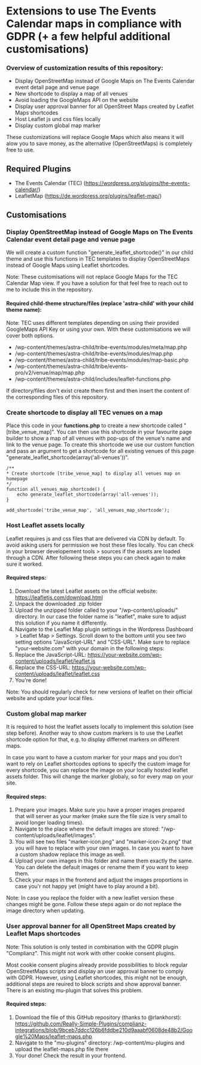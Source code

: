 # Extensions to use The Events Calendar maps in compliance with GDPR (+ a few helpful additional customisations)

### Overview of customization results of this repository:

- Display OpenStreetMap instead of Google Maps on The Events Calendar event detail page and venue page
- New shortcode to display a map of all venues 
- Avoid loading the GoogleMaps API on the website
- Display user approval banner for all OpenStreet Maps created by Leaflet Maps shortcodes
- Host Leaflet js und css files locally
- Display custom global map marker

These customizations will replace Google Maps which also means it will alow you to save money, as the alternative (OpenStreetMaps) is completely free to use.


## Required Plugins
- The Events Calendar (TEC) (https://wordpress.org/plugins/the-events-calendar/)
- LeafletMap (https://de.wordpress.org/plugins/leaflet-map/)

## Customisations

### Display OpenStreetMap instead of Google Maps on The Events Calendar event detail page and venue page

We will create a custom function "generate_leaflet_shortcode()" in our child theme and use this functions in TEC templates to display OpenStreetMaps instead of Google Maps using Leaflet shortcodes.

Note: These customisations will not replace Google Maps for the TEC Calendar Map view. 
If you have a solution for that feel free to reach out to me to include this in the repository. 

#### Required child-theme structure/files (replace 'astra-child' with your child theme name):
Note: TEC uses different templates depending on using their provided GoogleMaps API Key or using your own. With these customisations we will cover both options.

- /wp-content/themes/astra-child/tribe-events/modules/meta/map.php
- /wp-content/themes/astra-child/tribe-events/modules/map.php
- /wp-content/themes/astra-child/tribe-events/modules/map-basic.php
- /wp-content/themes/astra-child/tribe/events-pro/v2/venue/map/map.php
- /wp-content/themes/astra-child/includes/leaflet-functions.php

If directory/files don't exist create them first and then insert the content of the corresponding files of this repository.

### Create shortcode to display all TEC venues on a map

Place this code in your **functions.php** to create a new shortcode called "[tribe_venue_map]".
You can then use this shortcode in your favourite page builder to show a map of all venues with pop-ups of the venue's name and link to the venue page.
To create this shortcode we use our custom function and pass an argument to get a shortcode for all existing venues of this page "generate_leaflet_shortcode(array('all-venues'))".

```
/**
* Create shortcode [tribe_venue_map] to display all venues map on homepage
*/
function all_venues_map_shortcode() {
    echo generate_leaflet_shortcode(array('all-venues'));
}

add_shortcode('tribe_venue_map', 'all_venues_map_shortcode');
```


### Host Leaflet assets locally

Leaflet requires js and css files that are delivered via CDN by default. To avoid asking users for permission we host these files locally.
You can check in your browser developement tools > sources if the assets are loaded through a CDN. 
After following these steps you can check again to make sure it worked.

#### Required steps:

1. Download the latest Leaflet assets on the official website: https://leafletjs.com/download.html
2. Unpack the downloaded .zip folder
3. Upload the unzipped folder called to your "/wp-content/uploads/" directory. In our case the folder name is "leaflet", make sure to adjust this solution if you name it differently.
4. Navigate to the Leaflet Map plugin settings in the Wordpress Dashboard > Leaflet Map > Settings. Scroll down to the bottom until you see two setting options "JavaScript-URL" and "CSS-URL". Make sure to replace "your-website.com" with your domain in the following steps:
6. Replace the JavaScript-URL: https://your-website.com/wp-content/uploads/leaflet/leaflet.js
7. Replace the CSS-URL: https://your-website.com/wp-content/uploads/leaflet/leaflet.css
8. You're done!

Note: You should regularly check for new versions of leaflet on their official website and update your local files.

### Custom global map marker

It is required to host the leaflet assets locally to implement this solution (see step before). 
Another way to show custom markers is to use the Leaflet shortcode option for that, e.g. to display differnet markers on different maps.

In case you want to have a custom marker for your maps and you don't want to rely on Leaflet shortcodes options to specify the custom image for every shortcode, you can replace the image on your locally hosted leaflet assets folder. This will change the marker globaly, so for every map on your site.


#### Required steps:

1. Prepare your images. Make sure you have a proper images prepared that will server as your marker (make sure the file size is very small to avoid longer loading times).
2. Navigate to the place where the default images are stored: "/wp-content/uploads/leaflet/images".
3. You will see two files "marker-icon.png" and "marker-icon-2x.png" that you will have to replace with your own images. In case you want to have a custom shadow replace this image as well.
4. Upload your own images in this folder and name them exactly the same. You can delete the default images or rename them if you want to keep them.
5. Check your maps in the frontend and adjust the images proportions in case you'r not happy yet (might have to play around a bit).

Note: In case you replace the folder with a new leaflet version these changes might be gone. Follow these steps again or do not replace the image directory when updating. 


### User approval banner for all OpenStreet Maps created by Leaflet Maps shortcodes

Note: This solution is only tested in combination with the GDPR plugin "Complianz". This might not work with other cookie consent plugins.

Most cookie consent plugins already provide possibilities to block regular OpenStreetMaps scripts and display an user approval banner to comply with GDPR.
However, using Leaflet shortcodes, this might not be enough, additional steps are reuired to block scripts and show approval banner.
There is an existing mu-plugin that solves this problem.

#### Required steps:

1. Download the file of this GitHub repository (thanks to @rlankhorst): https://github.com/Really-Simple-Plugins/complianz-integrations/blob/9bceb7ddcc126b6fddbe210d9aaabf0608de48b2/Google%20Maps/leaflet-maps.php
2. Navigate to the "mu-plugins" directory: /wp-content/mu-plugins and upload the leaflet-maps.php file there
3. Your done! Check the result in your frontend.

